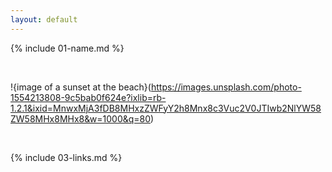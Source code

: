 ```yaml
---
layout: default
---
```


{% include 01-name.md %}

<br>

!{image of a sunset at the beach}(https://images.unsplash.com/photo-1554213808-9c5bab0f624e?ixlib=rb-1.2.1&ixid=MnwxMjA3fDB8MHxzZWFyY2h8Mnx8c3Vuc2V0JTIwb2NlYW58ZW58MHx8MHx8&w=1000&q=80)

<br>

{% include 03-links.md %}

